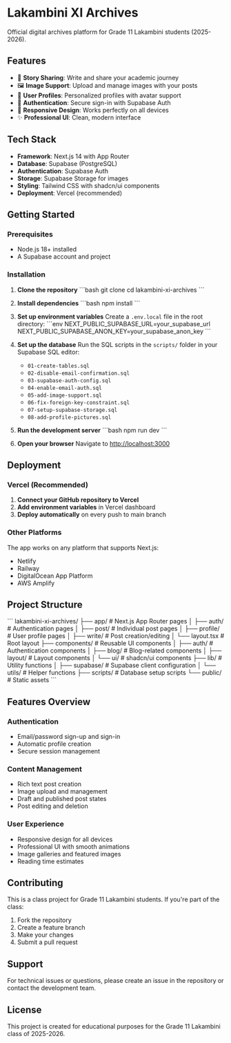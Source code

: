 # Lakambini XI Archives

Official digital archives platform for Grade 11 Lakambini students (2025-2026).

## Features

- 📝 **Story Sharing**: Write and share your academic journey
- 🖼️ **Image Support**: Upload and manage images with your posts
- 👥 **User Profiles**: Personalized profiles with avatar support
- 🔐 **Authentication**: Secure sign-in with Supabase Auth
- 📱 **Responsive Design**: Works perfectly on all devices
- ✨ **Professional UI**: Clean, modern interface

## Tech Stack

- **Framework**: Next.js 14 with App Router
- **Database**: Supabase (PostgreSQL)
- **Authentication**: Supabase Auth
- **Storage**: Supabase Storage for images
- **Styling**: Tailwind CSS with shadcn/ui components
- **Deployment**: Vercel (recommended)

## Getting Started

### Prerequisites

- Node.js 18+ installed
- A Supabase account and project

### Installation

1. **Clone the repository**
   \`\`\`bash
   git clone <your-repo-url>
   cd lakambini-xi-archives
   \`\`\`

2. **Install dependencies**
   \`\`\`bash
   npm install
   \`\`\`

3. **Set up environment variables**
   Create a `.env.local` file in the root directory:
   \`\`\`env
   NEXT_PUBLIC_SUPABASE_URL=your_supabase_url
   NEXT_PUBLIC_SUPABASE_ANON_KEY=your_supabase_anon_key
   \`\`\`

4. **Set up the database**
   Run the SQL scripts in the `scripts/` folder in your Supabase SQL editor:
   - `01-create-tables.sql`
   - `02-disable-email-confirmation.sql`
   - `03-supabase-auth-config.sql`
   - `04-enable-email-auth.sql`
   - `05-add-image-support.sql`
   - `06-fix-foreign-key-constraint.sql`
   - `07-setup-supabase-storage.sql`
   - `08-add-profile-pictures.sql`

5. **Run the development server**
   \`\`\`bash
   npm run dev
   \`\`\`

6. **Open your browser**
   Navigate to [http://localhost:3000](http://localhost:3000)

## Deployment

### Vercel (Recommended)

1. **Connect your GitHub repository to Vercel**
2. **Add environment variables** in Vercel dashboard
3. **Deploy automatically** on every push to main branch

### Other Platforms

The app works on any platform that supports Next.js:
- Netlify
- Railway
- DigitalOcean App Platform
- AWS Amplify

## Project Structure

\`\`\`
lakambini-xi-archives/
├── app/                    # Next.js App Router pages
│   ├── auth/              # Authentication pages
│   ├── post/              # Individual post pages
│   ├── profile/           # User profile pages
│   ├── write/             # Post creation/editing
│   └── layout.tsx         # Root layout
├── components/            # Reusable UI components
│   ├── auth/              # Authentication components
│   ├── blog/              # Blog-related components
│   ├── layout/            # Layout components
│   └── ui/                # shadcn/ui components
├── lib/                   # Utility functions
│   ├── supabase/          # Supabase client configuration
│   └── utils/             # Helper functions
├── scripts/               # Database setup scripts
└── public/                # Static assets
\`\`\`

## Features Overview

### Authentication
- Email/password sign-up and sign-in
- Automatic profile creation
- Secure session management

### Content Management
- Rich text post creation
- Image upload and management
- Draft and published post states
- Post editing and deletion

### User Experience
- Responsive design for all devices
- Professional UI with smooth animations
- Image galleries and featured images
- Reading time estimates

## Contributing

This is a class project for Grade 11 Lakambini students. If you're part of the class:

1. Fork the repository
2. Create a feature branch
3. Make your changes
4. Submit a pull request

## Support

For technical issues or questions, please create an issue in the repository or contact the development team.

## License

This project is created for educational purposes for the Grade 11 Lakambini class of 2025-2026.
